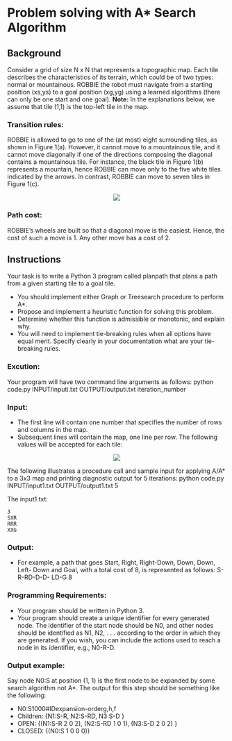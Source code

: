 # Problem solving with A* Search Algorithm

## Background
Consider a grid of size N x N that represents a topographic map. Each tile describes the characteristics of its terrain, which could be of two types: normal or mountainous. ROBBIE the robot must navigate from a starting position (xs,ys) to a goal position (xg,yg) using a learned algorithms (there can only be one start and one goal).
**Note:** In the explanations below, we assume that tile (1,1) is the top-left tile in the map.

### Transition rules:
ROBBIE is allowed to go to one of the (at most) eight surrounding tiles, as shown in Figure 1(a). However, it cannot move to a mountainous tile, and it cannot move diagonally if one of the directions composing the diagonal contains a mountainous tile. For instance, the black tile in Figure 1(b) represents a mountain, hence ROBBIE can move only to the five white tiles indicated by the arrows. In contrast, ROBBIE can move to seven tiles in Figure 1(c).

<p align="center"><img src="https://user-images.githubusercontent.com/34445145/144842089-df1326fb-259a-4b85-9c8c-c9d4b7dc7cd0.png"></p>

### Path cost:
ROBBIE’s wheels are built so that a diagonal move is the easiest. Hence, the cost of
such a move is 1. Any other move has a cost of 2.

## Instructions
Your task is to write a Python 3 program called planpath that plans a path from a given starting tile to a goal tile.
- You should implement either Graph or Treesearch procedure to perform A*.
- Propose and implement a heuristic function for solving this problem.
- Determine whether this function is admissible or monotonic, and explain why.
- You will need to implement tie-breaking rules when all options have equal merit. Specify clearly in your documentation what are your tie-breaking rules.

### Excution:
Your program will have two command line arguments as follows: python code.py INPUT/inputi.txt OUTPUT/outputi.txt iteration_number

### Input:
- The first line will contain one number that specifies the number of rows and columns in the map.
- Subsequent lines will contain the map, one line per row. The following values will be accepted for each tile:

<p align="center"><img src="https://user-images.githubusercontent.com/34445145/144842948-90af1fc2-cf8f-4dd0-8d20-9c7ec02c4677.png"></p>

The following illustrates a procedure call and sample input for applying A/A* to a 3x3 map and printing diagnostic output for 5 iterations:
python code.py INPUT/input1.txt OUTPUT/output1.txt 5

The input1.txt:
```
3
SXR 
RRR 
XXG
```

### Output:
- For example, a path that goes Start, Right, Right-Down, Down, Down, Left- Down and Goal, with a total cost of 8, is represented as follows: S-R-RD-D-D- LD-G 8

### Programming Requirements:
- Your program should be written in Python 3.
- Your program should create a unique identifier for every generated node. The identifier of the start node should be N0, and other nodes should be identified as N1, N2, . . . according to the order in which they are generated. If you wish, you can include the actions used to reach a node in its identifier, e.g., N0-R-D.

### Output example:
Say node N0:S at position (1, 1) is the first node to be expanded by some search
algorithm not A*. The output for this step should be something like the following:

- N0:S1000#IDexpansion-orderg,h,f
- Children: {N1:S-R, N2:S-RD, N3:S-D }
- OPEN: {(N1:S-R 2 0 2), (N2:S-RD 1 0 1), (N3:S-D 2 0 2) }
- CLOSED: {(N0:S 1 0 0 0)}
